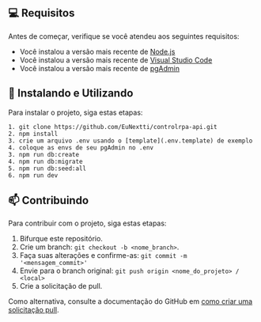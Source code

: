 ## 💻 Requisitos

Antes de começar, verifique se você atendeu aos seguintes requisitos:

- Você instalou a versão mais recente de [Node.js](https://nodejs.org/en)
- Você instalou a versão mais recente de [Visual Studio Code](https://code.visualstudio.com/)
- Você instalou a versão mais recente de [pgAdmin](https://www.pgadmin.org/download/)

## 🚀 Instalando e Utilizando

Para instalar o projeto, siga estas etapas:

```
1. git clone https://github.com/EuNextti/controlrpa-api.git
2. npm install
3. crie um arquivo .env usando o [template](.env.template) de exemplo
4. coloque as envs de seu pgAdmin no .env
3. npm run db:create
4. npm run db:migrate
5. npm run db:seed:all
6. npm run dev
```

## 📫 Contribuindo

<!---Se o seu README for longo ou se você tiver algum processo ou etapas específicas que deseja que os contribuidores sigam, considere a criação de um arquivo CONTRIBUTING.md separado--->

Para contribuir com o projeto, siga estas etapas:

1. Bifurque este repositório.
2. Crie um branch: `git checkout -b <nome_branch>`.
3. Faça suas alterações e confirme-as: `git commit -m '<mensagem_commit>'`
4. Envie para o branch original: `git push origin <nome_do_projeto> / <local>`
5. Crie a solicitação de pull.

Como alternativa, consulte a documentação do GitHub em [como criar uma solicitação pull](https://help.github.com/en/github/collaborating-with-issues-and-pull-requests/creating-a-pull-request).
